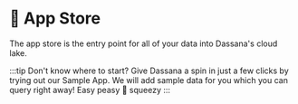 # 📱 App Store

The app store is the entry point for all of your data into Dassana's cloud lake.

:::tip Don't know where to start?
Give Dassana a spin in just a few clicks by trying out our Sample App. We will add sample data for you which you can query right away! Easy peasy 🍋 squeezy
:::
